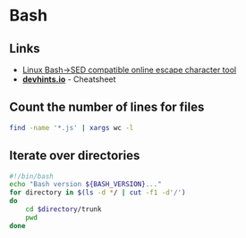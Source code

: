 # Bash
## Links
* [Linux Bash->SED compatible online escape character tool](http://dwaves.de/tools/escape/)
* **[devhints.io](https://devhints.io/bash)** - Cheatsheet

## Count the number of lines for files
```bash
find -name '*.js' | xargs wc -l
```

## Iterate over directories
```bash
#!/bin/bash
echo "Bash version ${BASH_VERSION}..."
for directory in $(ls -d */ | cut -f1 -d'/')
do
    cd $directory/trunk
    pwd
done
```
